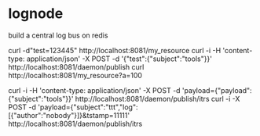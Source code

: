 # lognode
build a central log bus on redis

curl -d"test=123445" http://localhost:8081/my_resource
curl -i -H 'content-type: application/json' -X POST -d '{\"test\":{\"subject\":\"tools\"}}' http://localhost:8081/daemon/publish
curl http://localhost:8081/my_resource?a=100


curl -i -H 'content-type: application/json' -X POST -d 'payload={\"payload\":{\"subject\":\"tools\"}}' http://localhost:8081/daemon/publish/itrs
curl -i -X POST -d 'payload={"subject":"ttt","log":[{"author":"nobody"}]}&tstamp=11111' http://localhost:8081/daemon/publish/itrs